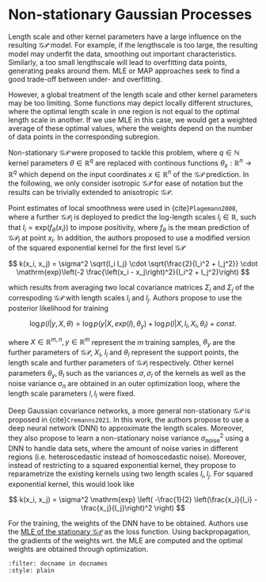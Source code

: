 # Non-stationary Gaussian Processes

Length scale and other kernel parameters have a large influence on the resulting $\mathcal{GP}$ model. For example, if the lengthscale is too large, the resulting model may underfit the data, smoothing out important characteristics. Similarly, a too small lengthscale will lead to overfitting data points, generating peaks around them. MLE or MAP approaches seek to find a good trade-off between under- and overfitting. 

However, a global treatment of the length scale and other kernel parameters may be too limiting. Some functions may depict locally different structures, where the optimal length scale in one region is not equal to the optimal length scale in another. If we use MLE in this case, we would get a weighted average of these optimal values, where the weights depend on the number of data points in the corresponding subregion.

Non-stationary $\mathcal{GP}$ were proposed to tackle this problem, where $q\in\mathbb{N}$ kernel parameters $\theta \in \mathbb{R}^q$ are replaced with continous functions $\theta_{x}: \mathbb{R}^n \rightarrow \mathbb{R}^q$ which depend on the input coordinates $x \in \mathbb{R}^n$ of the $\mathcal{GP}$ prediction. In the following, we only consider isotropic $\mathcal{GP}$ for ease of notation but the results can be trivially extended to anisotropic $\mathcal{GP}$.

Point estimates of local smoothness were used in {cite}```Plagemann2008```, where a further $\mathcal{GP}_l$ is deployed to predict the log-length scales $l_i \in \mathbb{R}$, such that $l_i =\mathrm{exp}(f_\theta(x_i))$ to impose positivity, where $f_\theta$ is the mean prediction of $\mathcal{GP}_l$ at point $x_i$. In addition, the authors proposed to use a modified version of the squared exponential kernel for the first level $\mathcal{GP}$

$$ k(x_i, x_j) = \sigma^2 \sqrt{l_i l_j} \cdot \sqrt{\frac{2}{l_i^2 + l_j^2}} \cdot \mathrm{exp}\left(-2 \frac{\left(x_i - x_j\right)^2}{l_i^2 + l_j^2}\right) $$

which results from averaging two local covariance matrices $\Sigma_i$ and $\Sigma_j$ of the correspoding $\mathcal{GP}$ with length scales $l_i$ and $l_j$. Authors propose to use the posterior likelihood  for training 

$$ \mathrm{log} \, p(l | y, X, \theta) = \mathrm{log} \, p(y|X, exp(l), \theta_y) + \mathrm{log} \, p(l|X,l_l, X_l, \theta_l) + const. $$

where $X \in \mathbb{R}^{m, n}, y \in \mathbb{R}^m$ represent the $m$ training samples, $\theta_y$ are the further parameters of $\mathcal{GP}$, $X_l$, $l_l$ and $\theta_l$ represent the support points, the length scale and further parameters of $\mathcal{GP}_l$ respectively. Other kernel parameters $\theta_y, \theta_l$ such as the variances $\sigma, \sigma_l$ of the kernels as well as the noise variance $\sigma_n$ are obtained in an outer optimization loop, where the length scale parameters $l, l_l$ were fixed.

Deep Gaussian covariance networks, a more general non-stationary $\mathcal{GP}$ is proposed in {cite}```Cremanns2021```. In this work, the authors propose to use a deep neural network (DNN) to approximate the length scales. Moreover, they also propose to learn a non-stationary noise variance $\sigma_{\mathrm{noise}}^2$ using a DNN to handle data sets, where the amount of noise varies in different regions (i.e. heteroscedastic instead of homoscedastic noise). Moreover, instead of restricting to a squared exponential kernel, they propose to reparametrize the existing kernels using two length scales $l_i, l_j$. For squared exponential kernel, this would look like

$$ k(x_i, x_j) = \sigma^2 \mathrm{exp} \left( -\frac{1}{2} \left(\frac{x_i}{l_i} - \frac{x_j}{l_j}\right)^2 \right) $$

For the training, the weights of the DNN have to be obtained. Authors use the [MLE of the stationary $\mathcal{GP}$](https://probabilistic-ml.github.io/lecture-notes/02_probML/02_GPforML/06_hyperparamselect.html#sec-selectofhyperp) as the loss function. Using backpropagation, the gradients of the weights wrt. the MLE are computed and the optimal weights are obtained through optimization.


```{bibliography}
:filter: docname in docnames
:style: plain
```
